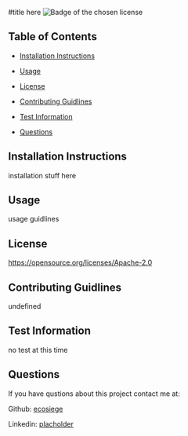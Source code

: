 #title here ![Badge of the chosen license](https://img.shields.io/badge/License-Apache_2.0-blue.svg)

## Table of Contents 

* [Installation Instructions](#installation-instructions)

* [Usage](#usage)

* [License](#license)

* [Contributing Guidlines](#contributing-guidlines)

* [Test Information](#test-information)

* [Questions](#questions)
    
## Installation Instructions

installation stuff here

## Usage

usage guidlines

## License

https://opensource.org/licenses/Apache-2.0

## Contributing Guidlines

undefined

## Test Information

no test at this time

## Questions

If you have qustions about this project contact me at:

Github: [ecosiege](https://github.com/ecosiege)

Linkedin: [placholder](placholder)
